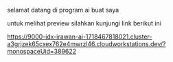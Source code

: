selamat datang di program ai buat saya

untuk melihat preview silahkan kunjungi link berikut ini

https://9000-idx-irawan-ai-1718467818021.cluster-a3grjzek65cxex762e4mwrzl46.cloudworkstations.dev/?monospaceUid=389622
